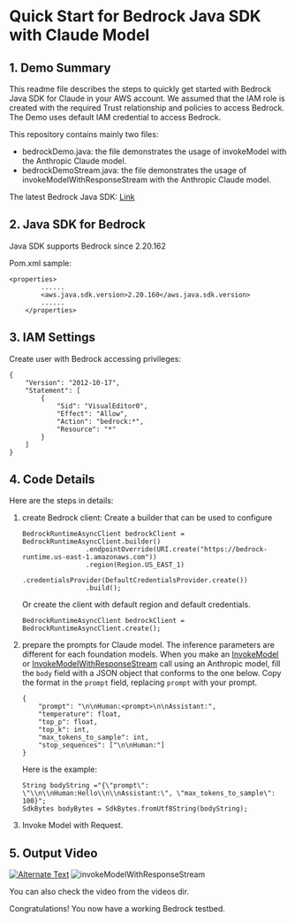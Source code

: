 # Quick Start for Bedrock Java SDK with Claude Model

## 1. Demo Summary

This readme file describes the steps to quickly get started with Bedrock Java SDK for Claude in your AWS account. We assumed that the IAM role is created with the required Trust relationship and policies to access Bedrock. The Demo uses default IAM credential to access Bedrock.

This repository contains mainly two files:
- bedrockDemo.java:  the file demonstrates the usage of invokeModel with the Anthropic Claude model.
- bedrockDemoStream.java: the file demonstrates the usage of invokeModelWithResponseStream with the Anthropic Claude model.

The latest Bedrock Java SDK: [Link](https://sdk.amazonaws.com/java/api/latest/software/amazon/awssdk/services/bedrockruntime/package-summary.html)

## 2. Java SDK for Bedrock

 Java SDK supports  Bedrock since 2.20.162

Pom.xml sample:

```
<properties>
        ......
        <aws.java.sdk.version>2.20.160</aws.java.sdk.version>
        ......
    </properties>
```

## 3. IAM Settings

Create user with Bedrock accessing privileges:

```
{
    "Version": "2012-10-17",
    "Statement": [
        {
            "Sid": "VisualEditor0",
            "Effect": "Allow",
            "Action": "bedrock:*",
            "Resource": "*"
        }
    ]
}
```



## 4. Code Details 

Here are the steps in details:

1. create Bedrock client:
    Create a builder that can be used to configure 

    ```
    BedrockRuntimeAsyncClient bedrockClient = BedrockRuntimeAsyncClient.builder()
                    .endpointOverride(URI.create("https://bedrock-runtime.us-east-1.amazonaws.com"))
                    .region(Region.US_EAST_1)
                    .credentialsProvider(DefaultCredentialsProvider.create())
                    .build();
    ```

    Or create the client with default region and default credentials.

    ```
    BedrockRuntimeAsyncClient bedrockClient = BedrockRuntimeAsyncClient.create();
    ```

1. prepare the prompts for Claude model.
    The inference parameters are different for each foundation models. When you make an [InvokeModel](https://docs.aws.amazon.com/bedrock/latest/APIReference/API_InvokeModel.html) or [InvokeModelWithResponseStream](https://docs.aws.amazon.com/bedrock/latest/APIReference/API_InvokeModelWithResponseStream.html) call using an Anthropic model, fill the `body` field with a JSON object that conforms to the one below. Copy the format in the `prompt` field, replacing `prompt` with your prompt.

    ```
    {
        "prompt": "\n\nHuman:<prompt>\n\nAssistant:",
        "temperature": float,
        "top_p": float,
        "top_k": int,
        "max_tokens_to_sample": int,
        "stop_sequences": ["\n\nHuman:"]
    }
    ```

    Here is the example:

    ```
    String bodyString ="{\"prompt\": \"\\n\\nHuman:Hello\\n\\nAssistant:\", \"max_tokens_to_sample\": 100}";
    SdkBytes bodyBytes = SdkBytes.fromUtf8String(bodyString);
    ```

1. Invoke Model with Request.

## 5. Output Video
<a href="https://www.bilibili.com/video/BV14w411r72K/?t=41.1&vd_source=c959b3a726cc65bf153252d9748baa6f" title="Stream Response demo"><img src="https://github.com/1559550282/AWS/assets/49836230/e8ba7834-4dba-4782-b48c-496953b0b88a" alt="Alternate Text" /></a>
![invokeModelWithResponseStream](https://github.com/1559550282/AWS/assets/49836230/e8ba7834-4dba-4782-b48c-496953b0b88a)

You can also check the video from the videos dir.

Congratulations! You now have a working Bedrock testbed.
